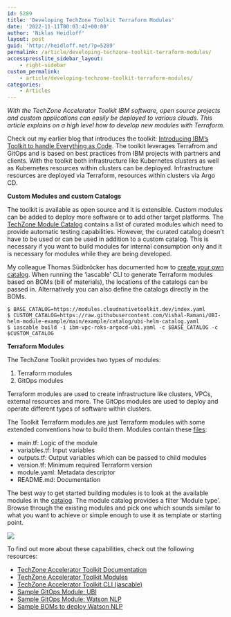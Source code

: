 ```yaml
---
id: 5289
title: 'Developing TechZone Toolkit Terraform Modules'
date: '2022-11-11T00:03:42+00:00'
author: 'Niklas Heidloff'
layout: post
guid: 'http://heidloff.net/?p=5289'
permalink: /article/developing-techzone-toolkit-terraform-modules/
accesspresslite_sidebar_layout:
    - right-sidebar
custom_permalink:
    - article/developing-techzone-toolkit-terraform-modules/
categories:
    - Articles
---
```


*With the TechZone Accelerator Toolkit IBM software, open source projects and custom applications can easily be deployed to various clouds. This article explains on a high level how to develop new modules with Terraform.*

Check out my earlier blog that introduces the toolkit: [Introducing IBM’s Toolkit to handle Everything as Code](http://heidloff.net/article/introducing-ibms-toolkit-to-handle-everything-as-code/). The toolkit leverages Terrafrom and GitOps and is based on best practices from IBM projects with partners and clients. With the toolkit both infrastructure like Kubernetes clusters as well as Kubernetes resources within clusters can be deployed. Infrastructure resources are deployed via Terraform, resources within clusters via Argo CD.

**Custom Modules and custom Catalogs**

The toolkit is available as open source and it is extensible. Custom modules can be added to deploy more software or to add other target platforms. The [TechZone Module Catalog](https://modules.cloudnativetoolkit.dev/) contains a list of curated modules which need to provide automatic testing capabilities. However, the curated catalog doesn’t have to be used or can be used in addition to a custom catalog. This is necessary if you want to build modules for internal consumption only and it is necessary for modules while they are being developed.

My colleague Thomas Südbröcker has documented how to [create your own catalog](https://github.com/cloud-native-toolkit/site-operator-guide/blob/e0f2302f7d67c185edd63d71e2612ddf078bb34f/docs/learn/iascable/lab4/index.md#6-create-an-own-catalog). When running the ‘iascable’ CLI to generate Terraform modules based on BOMs (bill of materials), the locations of the catalogs can be passed in. Alternatively you can also define the catalogs directly in the BOMs.

```
$ BASE_CATALOG=https://modules.cloudnativetoolkit.dev/index.yaml
$ CUSTOM_CATALOG=https://raw.githubusercontent.com/Vishal-Ramani/UBI-helm-module-example/main/example/catalog/ubi-helm-catalog.yaml
$ iascable build -i ibm-vpc-roks-argocd-ubi.yaml -c $BASE_CATALOG -c $CUSTOM_CATALOG
```

**Terraform Modules**

The TechZone Toolkit provides two types of modules:

1. Terraform modules
2. GitOps modules

Terraform modules are used to create infrastructure like clusters, VPCs, external resources and more. The GitOps modules are used to deploy and operate different types of software within clusters.

The Toolkit Terraform modules are just Terraform modules with some extended conventions how to build them. Modules contain these [files](https://modules.cloudnativetoolkit.dev/#/how-to/terraform):

- main.tf: Logic of the module
- variables.tf: Input variables
- outputs.tf: Output variables which can be passed to child modules
- version.tf: Minimum required Terraform version
- module.yaml: Metadata descriptor
- README.md: Documentation

The best way to get started building modules is to look at the available modules in the [catalog](https://modules.cloudnativetoolkit.dev/). The module catalog provides a filter ‘Module type’. Browse through the existing modules and pick one which sounds similar to what you want to achieve or simple enough to use it as template or starting point.

![](../../wp-content/uploads/2022/11/Screenshot-2022-11-10-at-14.56.46-1.png)

To find out more about these capabilities, check out the following resources:

- [TechZone Accelerator Toolkit Documentation](https://operate.cloudnativetoolkit.dev/)
- [TechZone Accelerator Toolkit Modules](https://operate.cloudnativetoolkit.dev/)
- [TechZone Accelerator Toolkit CLI (iascable)](https://github.com/cloud-native-toolkit/iascable)
- [Sample GitOps Module: UBI](https://github.com/cloud-native-toolkit/terraform-gitops-ubi)
- [Sample GitOps Module: Watson NLP](https://github.com/cloud-native-toolkit/terraform-gitops-watson-nlp)
- [Sample BOMs to deploy Watson NLP](https://github.com/IBM/watson-automation)